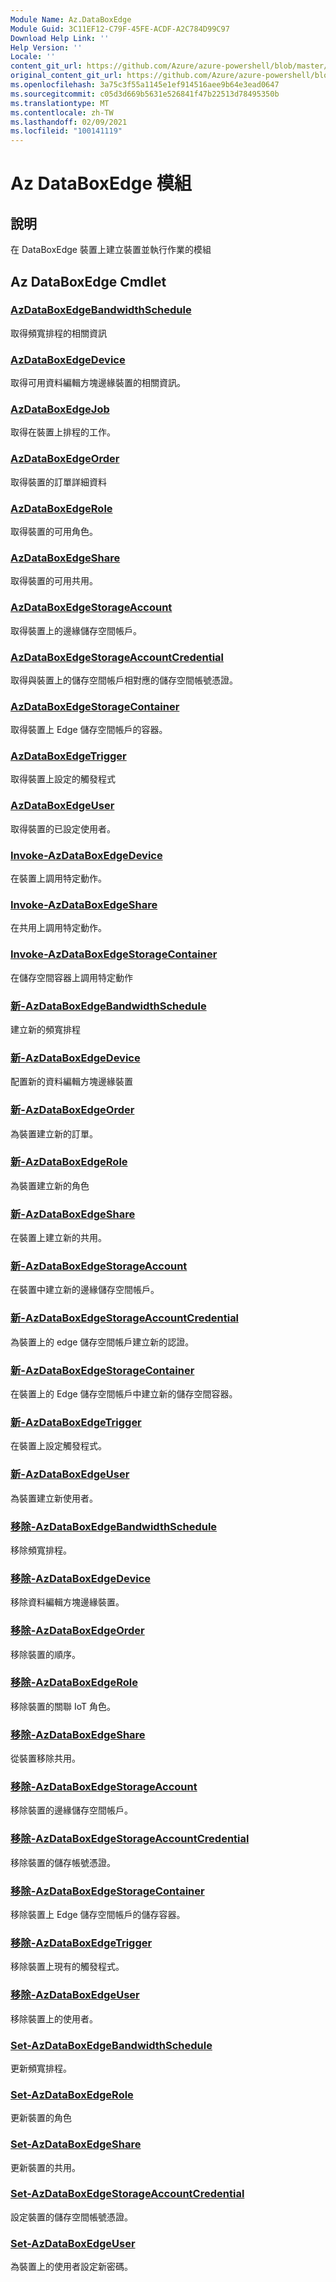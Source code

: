 ```yaml
---
Module Name: Az.DataBoxEdge
Module Guid: 3C11EF12-C79F-45FE-ACDF-A2C784D99C97
Download Help Link: ''
Help Version: ''
Locale: ''
content_git_url: https://github.com/Azure/azure-powershell/blob/master/src/DataBoxEdge/DataBoxEdge/help/Az.DataBoxEdge.md
original_content_git_url: https://github.com/Azure/azure-powershell/blob/master/src/DataBoxEdge/DataBoxEdge/help/Az.DataBoxEdge.md
ms.openlocfilehash: 3a75c3f55a1145e1ef914516aee9b64e3ead0647
ms.sourcegitcommit: c05d3d669b5631e526841f47b22513d78495350b
ms.translationtype: MT
ms.contentlocale: zh-TW
ms.lasthandoff: 02/09/2021
ms.locfileid: "100141119"
---
```

# Az DataBoxEdge 模組
## 說明
在 DataBoxEdge 裝置上建立裝置並執行作業的模組

## Az DataBoxEdge Cmdlet
### [AzDataBoxEdgeBandwidthSchedule](Get-AzDataBoxEdgeBandwidthSchedule.md)
取得頻寬排程的相關資訊

### [AzDataBoxEdgeDevice](Get-AzDataBoxEdgeDevice.md)
取得可用資料編輯方塊邊緣裝置的相關資訊。

### [AzDataBoxEdgeJob](Get-AzDataBoxEdgeJob.md)
取得在裝置上排程的工作。

### [AzDataBoxEdgeOrder](Get-AzDataBoxEdgeOrder.md)
取得裝置的訂單詳細資料

### [AzDataBoxEdgeRole](Get-AzDataBoxEdgeRole.md)
取得裝置的可用角色。

### [AzDataBoxEdgeShare](Get-AzDataBoxEdgeShare.md)
取得裝置的可用共用。

### [AzDataBoxEdgeStorageAccount](Get-AzDataBoxEdgeStorageAccount.md)
取得裝置上的邊緣儲存空間帳戶。

### [AzDataBoxEdgeStorageAccountCredential](Get-AzDataBoxEdgeStorageAccountCredential.md)
取得與裝置上的儲存空間帳戶相對應的儲存空間帳號憑證。

### [AzDataBoxEdgeStorageContainer](Get-AzDataBoxEdgeStorageContainer.md)
取得裝置上 Edge 儲存空間帳戶的容器。

### [AzDataBoxEdgeTrigger](Get-AzDataBoxEdgeTrigger.md)
取得裝置上設定的觸發程式
 

### [AzDataBoxEdgeUser](Get-AzDataBoxEdgeUser.md)
取得裝置的已設定使用者。

### [Invoke-AzDataBoxEdgeDevice](Invoke-AzDataBoxEdgeDevice.md)
在裝置上調用特定動作。

### [Invoke-AzDataBoxEdgeShare](Invoke-AzDataBoxEdgeShare.md)
在共用上調用特定動作。

### [Invoke-AzDataBoxEdgeStorageContainer](Invoke-AzDataBoxEdgeStorageContainer.md)
在儲存空間容器上調用特定動作

### [新-AzDataBoxEdgeBandwidthSchedule](New-AzDataBoxEdgeBandwidthSchedule.md)
建立新的頻寬排程

### [新-AzDataBoxEdgeDevice](New-AzDataBoxEdgeDevice.md)
配置新的資料編輯方塊邊緣裝置

### [新-AzDataBoxEdgeOrder](New-AzDataBoxEdgeOrder.md)
為裝置建立新的訂單。

### [新-AzDataBoxEdgeRole](New-AzDataBoxEdgeRole.md)
為裝置建立新的角色

### [新-AzDataBoxEdgeShare](New-AzDataBoxEdgeShare.md)
在裝置上建立新的共用。

### [新-AzDataBoxEdgeStorageAccount](New-AzDataBoxEdgeStorageAccount.md)
在裝置中建立新的邊緣儲存空間帳戶。

### [新-AzDataBoxEdgeStorageAccountCredential](New-AzDataBoxEdgeStorageAccountCredential.md)
為裝置上的 edge 儲存空間帳戶建立新的認證。

### [新-AzDataBoxEdgeStorageContainer](New-AzDataBoxEdgeStorageContainer.md)
在裝置上的 Edge 儲存空間帳戶中建立新的儲存空間容器。

### [新-AzDataBoxEdgeTrigger](New-AzDataBoxEdgeTrigger.md)
在裝置上設定觸發程式。

### [新-AzDataBoxEdgeUser](New-AzDataBoxEdgeUser.md)
為裝置建立新使用者。

### [移除-AzDataBoxEdgeBandwidthSchedule](Remove-AzDataBoxEdgeBandwidthSchedule.md)
移除頻寬排程。

### [移除-AzDataBoxEdgeDevice](Remove-AzDataBoxEdgeDevice.md)
移除資料編輯方塊邊緣裝置。

### [移除-AzDataBoxEdgeOrder](Remove-AzDataBoxEdgeOrder.md)
移除裝置的順序。

### [移除-AzDataBoxEdgeRole](Remove-AzDataBoxEdgeRole.md)
移除裝置的關聯 IoT 角色。

### [移除-AzDataBoxEdgeShare](Remove-AzDataBoxEdgeShare.md)
從裝置移除共用。

### [移除-AzDataBoxEdgeStorageAccount](Remove-AzDataBoxEdgeStorageAccount.md)
移除裝置的邊緣儲存空間帳戶。

### [移除-AzDataBoxEdgeStorageAccountCredential](Remove-AzDataBoxEdgeStorageAccountCredential.md)
移除裝置的儲存帳號憑證。

### [移除-AzDataBoxEdgeStorageContainer](Remove-AzDataBoxEdgeStorageContainer.md)
移除裝置上 Edge 儲存空間帳戶的儲存容器。

### [移除-AzDataBoxEdgeTrigger](Remove-AzDataBoxEdgeTrigger.md)
移除裝置上現有的觸發程式。

### [移除-AzDataBoxEdgeUser](Remove-AzDataBoxEdgeUser.md)
移除裝置上的使用者。

### [Set-AzDataBoxEdgeBandwidthSchedule](Set-AzDataBoxEdgeBandwidthSchedule.md)
更新頻寬排程。

### [Set-AzDataBoxEdgeRole](Set-AzDataBoxEdgeRole.md)
更新裝置的角色

### [Set-AzDataBoxEdgeShare](Set-AzDataBoxEdgeShare.md)
更新裝置的共用。

### [Set-AzDataBoxEdgeStorageAccountCredential](Set-AzDataBoxEdgeStorageAccountCredential.md)
設定裝置的儲存空間帳號憑證。

### [Set-AzDataBoxEdgeUser](Set-AzDataBoxEdgeUser.md)
為裝置上的使用者設定新密碼。

